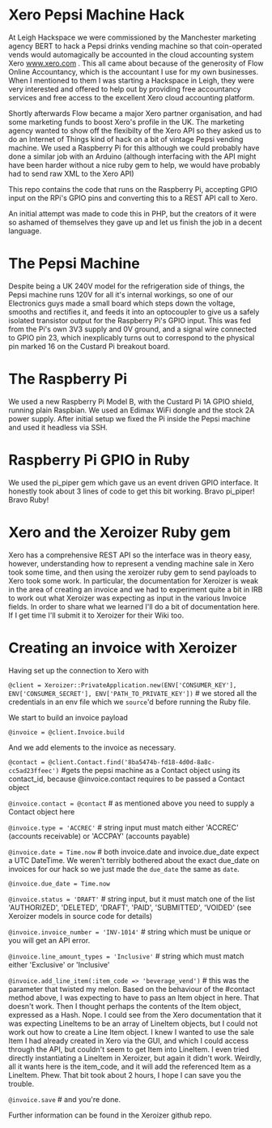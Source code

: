 # Xero Pepsi Machine Hack

At Leigh Hackspace we were commissioned by the Manchester marketing agency BERT to hack a Pepsi drinks vending machine so that coin-operated vends would automagically be accounted in the cloud accounting system Xero www.xero.com . This all came about because of the generosity of Flow Online Accountancy, which is the accountant I use for my own businesses. When I mentioned to them I was starting a Hackspace in Leigh, they were very interested and offered to help out by providing free accountancy services and free access to the excellent Xero cloud accounting platform.

Shortly afterwards Flow became a major Xero partner organisation, and had some marketing funds to boost Xero's profile in the UK. The marketing agency wanted to show off the flexibilty of the Xero API so they asked us to do an Internet of Things kind of hack on a bit of vintage Pepsi vending machine. We used a Raspberry Pi for this although we could probably have done a similar job with an Arduino (although interfacing with the API might have been harder without a nice ruby gem to help, we would have probably had to send raw XML to the Xero API)

This repo contains the code that runs on the Raspberry Pi, accepting GPIO input on the RPi's GPIO pins and converting this to a REST API call to Xero.

An initial attempt was made to code this in PHP, but the creators of it were so ashamed of themselves they gave up and let us finish the job in a decent language.

# The Pepsi Machine
Despite being a UK 240V model for the refrigeration side of things, the Pepsi machine runs 120V for all it's internal workings, so one of our Electronics guys made a small board which steps down the voltage, smooths and rectifies it, and feeds it into an optocoupler to give us a safely isolated transistor output for the Raspberry Pi's GPIO input. This was fed from the Pi's own 3V3 supply and 0V ground, and a signal wire connected to GPIO pin 23, which inexplicably turns out to correspond to the physical pin marked 16 on the Custard Pi breakout board.

# The Raspberry Pi
We used a new Raspberry Pi Model B, with the Custard Pi 1A GPIO shield, running plain Raspbian. We used an Edimax WiFi dongle and the stock 2A power supply. After initial setup we fixed the Pi inside the Pepsi machine and used it headless via SSH.

# Raspberry Pi GPIO in Ruby
We used the pi_piper gem which gave us an event driven GPIO interface. It honestly took about 3 lines of code to get this bit working. Bravo pi_piper! Bravo Ruby!

# Xero and the Xeroizer Ruby gem
Xero has a comprehensive REST API so the interface was in theory easy, however, understanding how to represent a vending machine sale in Xero took some time, and then using the xeroizer ruby gem to send payloads to Xero took some work. In particular, the documentation for Xeroizer is weak in the area of creating an invoice and we had to experiment quite a bit in IRB to work out what Xeroizer was expecting as input in the various Invoice fields. In order to share what we learned I'll do a bit of documentation here. If I get time I'll submit it to Xeroizer for their Wiki too.

# Creating an invoice with Xeroizer
Having set up the connection to Xero with

`@client = Xeroizer::PrivateApplication.new(ENV['CONSUMER_KEY'], ENV['CONSUMER_SECRET'], ENV['PATH_TO_PRIVATE_KEY'])` # we stored all the credentials in an env file which we `source`'d before running the Ruby file.
 
We start to build an invoice payload

`@invoice = @client.Invoice.build`

And we add elements to the invoice as necessary.

`@contact = @client.Contact.find('8ba5474b-fd18-4d0d-8a8c-cc5ad23ffeec')` #gets the pepsi machine as a Contact object using its contact_id, because @invoice.contact requires to be passed a Contact object

`@invoice.contact = @contact` # as mentioned above you need to supply a Contact object here

`@invoice.type = 'ACCREC'` # string input must match either 'ACCREC' (accounts receivable) or 'ACCPAY' (accounts payable)

`@invoice.date = Time.now` # both invoice.date and invoice.due_date expect a UTC DateTime. We weren't terribly bothered about the exact due_date on invoices for our hack so we just made the `due_date` the same as `date`.

`@invoice.due_date = Time.now`

`@invoice.status = 'DRAFT'` # string input, but it must match one of the list 'AUTHORIZED', 'DELETED', 'DRAFT', 'PAID', 'SUBMITTED', 'VOIDED' (see Xeroizer models in source code for details)

`@invoice.invoice_number = 'INV-1014'` # string which must be unique or you will get an API error.

`@invoice.line_amount_types = 'Inclusive'` # string which must match either 'Exclusive' or 'Inclusive'

`@invoice.add_line_item(:item_code => 'beverage_vend')` # this was the parameter that twisted my melon. Based on the behaviour of the #contact method above, I was expecting to have to pass an Item object in here. That doesn't work. Then I thought perhaps the contents of the Item object, expressed as a Hash. Nope. I could see from the Xero documentation that it was expecting LineItems to be an array of LineItem objects, but I could not work out how to create a Line Item object. I knew I wanted to use the sale Item I had already created in Xero via the GUI, and which I could access through the API, but couldn't seem to get Item into LineItem. I even tried directly instantiating a LineItem in Xeroizer, but again it didn't work. Weirdly, all it wants here is the item_code, and it will add the referenced Item as a LineItem. Phew. That bit took about 2 hours, I hope I can save you the trouble.

`@invoice.save` # and you're done.

Further information can be found in the Xeroizer github repo.